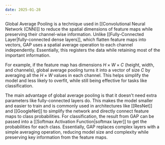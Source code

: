 ```yaml
---
date: 2025-01-28
---
```

Global Average Pooling is a technique used in [[Convolutional Neural Network (CNN)]] to reduce the spatial dimensions of feature maps while preserving their channel-wise information. Unlike [[Fully-Connected Layer|fully-connected dense layers]], which flatten feature maps into vectors, GAP uses a spatial average operation to each channel independently. Essentially, this registers the data while retaining most of the important information. 

For example, if the feature map has dimensions $H \times W \times C$ (height, width, and channels), global average pooling turns it into a vector of size $C$ by averaging all the $H \times W$ values in each channel. This helps simplify the model and less likely to overfit, while still being effective for tasks like classification. 

The main advantage of global average pooling is that it doesn't need extra parameters like fully-connected layers do. This makes the model smaller and easier to train and is commonly used in architectures like [[ResNet]] and [[GoogleNet]] to simplify the network and directly connect feature maps to class probabilities. For classification, the result from GAP can be passed into a [[Softmax Activation Function|softmax layer]] to get the probabilities for each class. Essentially, GAP replaces complex layers with a simple averaging operation, reducing model size and complexity while preserving key information from the feature maps.